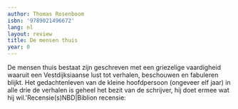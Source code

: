 ```yaml
---
author: Thomas Rosenboom
isbn: '9789021496672'
lang: nl
layout: review
title: De mensen thuis
year: 0
---
```

De mensen thuis bestaat zijn geschreven met een griezelige vaardigheid waaruit een Vestdijksiaanse lust tot verhalen, beschouwen en fabuleren blijkt. Het gedachtenleven van de kleine hoofdpersoon (ongeveer elf jaar) in alle drie de verhalen is geheel het bezit van de schrijver, hij doet ermee wat hij wil.'Recensie(s)NBD|Biblion recensie:
